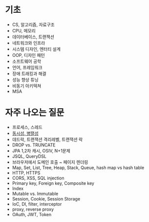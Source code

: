 # 기초
- CS, 알고리즘, 자료구조
- CPU, 메모리
- 데이터베이스, 트랜잭션
- 네트워크와 인프라
- 시스템 디자인, 엔터티 설계
- OOP, 디자인 패턴
- 소프트웨어 공학
- 언어, 프레임워크
- 장애 트래킹과 해결 
- 성능 향상 튜닝
- 비동기 아키텍쳐
- MSA

# 자주 나오는 질문
- 프로세스, 스레드
- [동시성, 병렬성](https://github.com/2jimoo/wiki-in-my-brain/blob/main/interview/interview/%EB%8F%99%EC%8B%9C%EC%84%B1_%EB%B3%91%EB%A0%AC%EC%84%B1.md)
- 데드락, 트랜잭션 격리레벨, 트랜잭션 락
- DROP vs. TRUNCATE
- JPA 1,2차 캐시, OSIV, N+1문제
- JSQL, QueryDSL
- 브라우저에서 도메인 호출 ~ 페이지 렌더링
- Map, Set, List, Tree, Heap, Stack, Queue, hash map vs hash table
- HTTP, HTTPS
- CORS, XSS, SQL injection
- Primary key, Foreign key, Composite key
- Index
- Mutable vs. Immutable
- Session, Cookie, Session Storage
- IoC, DI, filter, interceptor
- proxy, reverse proxy
- OAuth, JWT, Token
